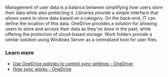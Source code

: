 Management of user data is a balance between simplifying how users store their data while also protecting it. Libraries provide a simple interface that allows users to store data based on a category. On the back-end, IT can define the location of this data. OneDrive provides a solution for allowing users to store and access their data as they've done in the past, while offering the protection of cloud-based storage. Work folders provide a similar solution using Windows Server as a centralized host for user files.

### Learn more

 -  [Use OneDrive policies to control sync settings - OneDrive](/onedrive/use-group-policy)
 -  [How sync works - OneDrive](/onedrive/sync-process)

